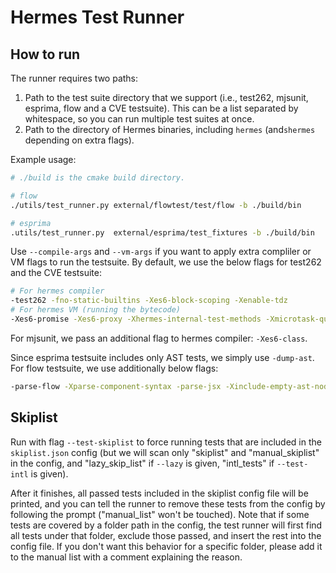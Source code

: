 # Hermes Test Runner

## How to run

The runner requires two paths:
1. Path to the test suite directory that we support (i.e., test262, mjsunit,
esprima, flow and a CVE testsuite). This can be
a list separated by whitespace, so you can run multiple test suites at once.
2. Path to the directory of Hermes binaries, including `hermes` (and`shermes`
depending on extra flags).

Example usage:

```sh
# ./build is the cmake build directory.

# flow
./utils/test_runner.py external/flowtest/test/flow -b ./build/bin

# esprima
.utils/test_runner.py  external/esprima/test_fixtures -b ./build/bin
```

Use `--compile-args` and `--vm-args` if you want to apply extra compliler or VM
flags to run the testsuite. By default, we use the below flags for test262 and
the CVE testsuite:
```sh
# For hermes compiler
-test262 -fno-static-builtins -Xes6-block-scoping -Xenable-tdz
# For hermes VM (running the bytecode)
-Xes6-promise -Xes6-proxy -Xhermes-internal-test-methods -Xmicrotask-queue
```

For mjsunit, we pass an additional flag to hermes compiler: `-Xes6-class`.

Since esprima testsuite includes only AST tests, we simply use `-dump-ast`. For
flow testsuite, we use additionally below flags:
```sh
-parse-flow -Xparse-component-syntax -parse-jsx -Xinclude-empty-ast-nodes -Xparse-flow-match
```

## Skiplist

Run with flag `--test-skiplist` to force running tests that are included in the
`skiplist.json` config (but we will scan only "skiplist" and "manual_skiplist"
in the config, and "lazy_skip_list" if `--lazy` is given, "intl_tests" if
`--test-intl` is given).

After it finishes, all passed tests included in the skiplist config file will be
printed, and you can tell the runner to remove these tests from the config by
following the prompt ("manual_list" won't be touched). Note that if some tests
are covered by a folder path in the config, the test runner will first find all
tests under that folder, exclude those passed, and insert the rest into the
config file. If you don't want this behavior for a specific folder, please add
it to the manual list with a comment explaining the reason.
